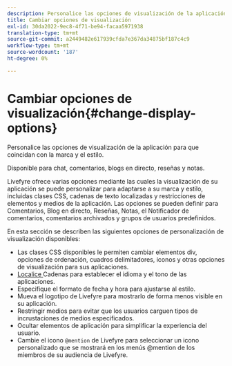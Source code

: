 ```yaml
---
description: Personalice las opciones de visualización de la aplicación para que coincidan con la marca y el estilo.
title: Cambiar opciones de visualización
exl-id: 30da2022-9ec8-4f71-be94-facaa5971938
translation-type: tm+mt
source-git-commit: a2449482e617939cfda7e367da34875bf187c4c9
workflow-type: tm+mt
source-wordcount: '187'
ht-degree: 0%

---
```


# Cambiar opciones de visualización{#change-display-options}

Personalice las opciones de visualización de la aplicación para que coincidan con la marca y el estilo.

Disponible para chat, comentarios, blogs en directo, reseñas y notas.

Livefyre ofrece varias opciones mediante las cuales la visualización de su aplicación se puede personalizar para adaptarse a su marca y estilo, incluidas clases CSS, cadenas de texto localizadas y restricciones de elementos y medios de la aplicación. Las opciones se pueden definir para Comentarios, Blog en directo, Reseñas, Notas, el Notificador de comentarios, comentarios archivados y grupos de usuarios predefinidos.

En esta sección se describen las siguientes opciones de personalización de visualización disponibles:

* Las clases CSS disponibles le permiten cambiar elementos div, opciones de ordenación, cuadros delimitadores, iconos y otras opciones de visualización para sus aplicaciones.
* [Localice ](/help/using/c-settings-other/c-translation-sets/c-localize-strings.md) Cadenas para establecer el idioma y el tono de las aplicaciones.
* Especifique el formato de fecha y hora para ajustarse al estilo.
* Mueva el logotipo de Livefyre para mostrarlo de forma menos visible en su aplicación.
* Restringir medios para evitar que los usuarios carguen tipos de incrustaciones de medios especificados.
* Ocultar elementos de aplicación para simplificar la experiencia del usuario.
* Cambie el icono `@mention` de Livefyre para seleccionar un icono personalizado que se mostrará en los menús @mention de los miembros de su audiencia de Livefyre.
